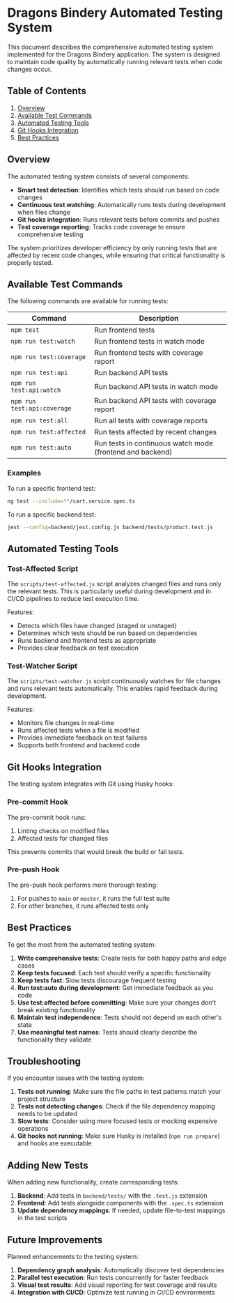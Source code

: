 # Dragons Bindery Automated Testing System

This document describes the comprehensive automated testing system implemented for the Dragons Bindery application. The system is designed to maintain code quality by automatically running relevant tests when code changes occur.

## Table of Contents

1. [Overview](#overview)
2. [Available Test Commands](#available-test-commands)
3. [Automated Testing Tools](#automated-testing-tools)
4. [Git Hooks Integration](#git-hooks-integration)
5. [Best Practices](#best-practices)

## Overview

The automated testing system consists of several components:

- **Smart test detection**: Identifies which tests should run based on code changes
- **Continuous test watching**: Automatically runs tests during development when files change
- **Git hooks integration**: Runs relevant tests before commits and pushes
- **Test coverage reporting**: Tracks code coverage to ensure comprehensive testing

The system prioritizes developer efficiency by only running tests that are affected by recent code changes, while ensuring that critical functionality is properly tested.

## Available Test Commands

The following commands are available for running tests:

| Command | Description |
|---------|-------------|
| `npm test` | Run frontend tests |
| `npm run test:watch` | Run frontend tests in watch mode |
| `npm run test:coverage` | Run frontend tests with coverage report |
| `npm run test:api` | Run backend API tests |
| `npm run test:api:watch` | Run backend API tests in watch mode |
| `npm run test:api:coverage` | Run backend API tests with coverage report |
| `npm run test:all` | Run all tests with coverage reports |
| `npm run test:affected` | Run tests affected by recent changes |
| `npm run test:auto` | Run tests in continuous watch mode (frontend and backend) |

### Examples

To run a specific frontend test:
```bash
ng test --include=**/cart.service.spec.ts
```

To run a specific backend test:
```bash
jest --config=backend/jest.config.js backend/tests/product.test.js
```

## Automated Testing Tools

### Test-Affected Script

The `scripts/test-affected.js` script analyzes changed files and runs only the relevant tests. This is particularly useful during development and in CI/CD pipelines to reduce test execution time.

Features:
- Detects which files have changed (staged or unstaged)
- Determines which tests should be run based on dependencies
- Runs backend and frontend tests as appropriate
- Provides clear feedback on test execution

### Test-Watcher Script

The `scripts/test-watcher.js` script continuously watches for file changes and runs relevant tests automatically. This enables rapid feedback during development.

Features:
- Monitors file changes in real-time
- Runs affected tests when a file is modified
- Provides immediate feedback on test failures
- Supports both frontend and backend code

## Git Hooks Integration

The testing system integrates with Git using Husky hooks:

### Pre-commit Hook

The pre-commit hook runs:
1. Linting checks on modified files
2. Affected tests for changed files

This prevents commits that would break the build or fail tests.

### Pre-push Hook

The pre-push hook performs more thorough testing:
1. For pushes to `main` or `master`, it runs the full test suite
2. For other branches, it runs affected tests only

## Best Practices

To get the most from the automated testing system:

1. **Write comprehensive tests**: Create tests for both happy paths and edge cases
2. **Keep tests focused**: Each test should verify a specific functionality
3. **Keep tests fast**: Slow tests discourage frequent testing
4. **Run test:auto during development**: Get immediate feedback as you code
5. **Use test:affected before committing**: Make sure your changes don't break existing functionality
6. **Maintain test independence**: Tests should not depend on each other's state
7. **Use meaningful test names**: Tests should clearly describe the functionality they validate

## Troubleshooting

If you encounter issues with the testing system:

1. **Tests not running**: Make sure the file paths in test patterns match your project structure
2. **Tests not detecting changes**: Check if the file dependency mapping needs to be updated
3. **Slow tests**: Consider using more focused tests or mocking expensive operations
4. **Git hooks not running**: Make sure Husky is installed (`npm run prepare`) and hooks are executable

## Adding New Tests

When adding new functionality, create corresponding tests:

1. **Backend**: Add tests in `backend/tests/` with the `.test.js` extension
2. **Frontend**: Add tests alongside components with the `.spec.ts` extension
3. **Update dependency mappings**: If needed, update file-to-test mappings in the test scripts

## Future Improvements

Planned enhancements to the testing system:

1. **Dependency graph analysis**: Automatically discover test dependencies
2. **Parallel test execution**: Run tests concurrently for faster feedback
3. **Visual test results**: Add visual reporting for test coverage and results
4. **Integration with CI/CD**: Optimize test running in CI/CD environments